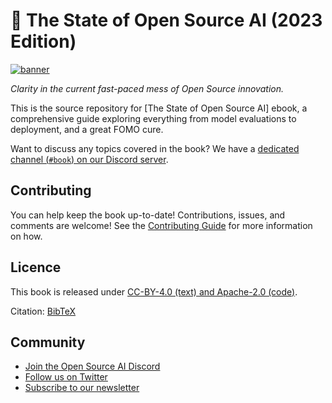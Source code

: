 # 📘 The State of Open Source AI (2023 Edition)

[![banner](https://static.premai.io/book/marketing/github--book.png)][book]

*Clarity in the current fast-paced mess of Open Source innovation.*

This is the source repository for [The State of Open Source AI] ebook, a comprehensive guide exploring everything from model evaluations to deployment, and a great FOMO cure.

[book]: https://book.premai.io/state-of-open-source-ai

Want to discuss any topics covered in the book? We have a [dedicated channel (`#book`) on our Discord server][Discord].

[Discord]: https://discord.gg/kpKk6vYVAn

## Contributing

You can help keep the book up-to-date! Contributions, issues, and comments are welcome! See the [Contributing Guide](https://book.premai.io/state-of-open-source-ai/#contributing) for more information on how.

## Licence

This book is released under [CC-BY-4.0 (text) and Apache-2.0 (code)](LICENCE).

Citation: [BibTeX](references.bib#L1)

## Community

- [Join the Open Source AI Discord][Discord]
- [Follow us on Twitter](https://twitter.com/premai_io)
- [Subscribe to our newsletter](https://blog.premai.io)
